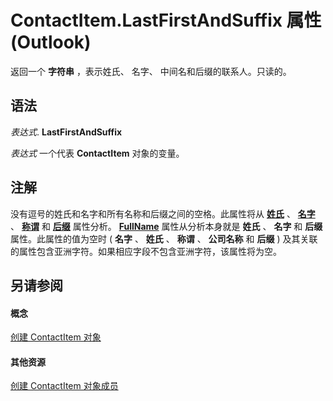 
# ContactItem.LastFirstAndSuffix 属性 (Outlook)

返回一个 **字符串** ，表示姓氏、 名字、 中间名和后缀的联系人。只读的。


## 语法

 _表达式_. **LastFirstAndSuffix**

 _表达式_ 一个代表 **ContactItem** 对象的变量。


## 注解

没有逗号的姓氏和名字和所有名称和后缀之间的空格。此属性将从 **[姓氏](430682f6-a230-887b-404b-a71989121fa2.md)** 、 **[名字](403b5e5a-037b-cf21-efc2-2bd2a80c3789.md)** 、 **[称谓](07e0c9b1-1093-2f8a-3b89-ba8570b2bdf5.md)** 和 **[后缀](edb92ed2-c42d-9f0d-b67a-e58ccd72ea0f.md)** 属性分析。 **[FullName](3036dc57-31fb-45ad-f51e-49336206581d.md)** 属性从分析本身就是 **姓氏** 、 **名字** 和 **后缀** 属性。此属性的值为空时 ( **名字** 、 **姓氏** 、 **称谓** 、 **公司名称** 和 **后缀** ) 及其关联的属性包含亚洲字符。如果相应字段不包含亚洲字符，该属性将为空。


## 另请参阅


#### 概念


[创建 ContactItem 对象](8e32093c-a678-f1fd-3f35-c2d8994d166f.md)
#### 其他资源


[创建 ContactItem 对象成员](a8b13369-4c87-02aa-e62a-1f3067e559fa.md)